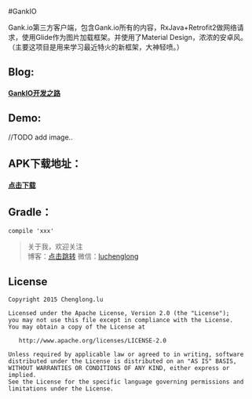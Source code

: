#GankIO

Gank.io第三方客户端，包含Gank.io所有的内容，RxJava+Retrofit2做网络请求，使用Glide作为图片加载框架。并使用了Material Design，浓浓的安卓风。（主要这项目是用来学习最近特火的新框架，大神轻喷。）

## Blog: 

#### [GankIO开发之路](http://www.luchenglong.com)

## Demo:  

//TODO add image..

## APK下载地址：

#### [点击下载](http://www.luchenglong.com)


## Gradle：
``` xml
compile 'xxx'
```

> 关于我，欢迎关注  
  博客：[点击跳转](http://www.luchenglong.com) 微信：[luchenglong](url)  

## License
```
Copyright 2015 Chenglong.lu

Licensed under the Apache License, Version 2.0 (the "License");
you may not use this file except in compliance with the License.
You may obtain a copy of the License at

   http://www.apache.org/licenses/LICENSE-2.0

Unless required by applicable law or agreed to in writing, software
distributed under the License is distributed on an "AS IS" BASIS,
WITHOUT WARRANTIES OR CONDITIONS OF ANY KIND, either express or implied.
See the License for the specific language governing permissions and
limitations under the License.
```